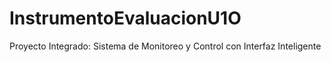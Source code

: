 # InstrumentoEvaluacionU1O
Proyecto Integrado: Sistema de Monitoreo y Control con Interfaz Inteligente
